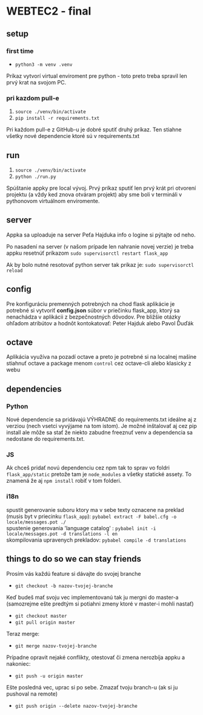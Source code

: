 # WEBTEC2 - final

## setup

### first time
* `python3 -m venv .venv`

Príkaz vytvorí virtual enviroment pre python - toto preto treba spravil len prvý krat na svojom PC.

### pri kazdom pull-e
1. `source ./venv/bin/activate`
2. `pip install -r requirements.txt`

Pri každom pull-e z GitHub-u je dobré sputiť druhý príkaz. Ten stiahne všetky nové dependencie ktoré sú v requirements.txt

## run

1. `source ./venv/bin/activate`
2. `python ./run.py`

Spúštanie appky pre local vývoj. Prvý príkaz sputiť len prvý krát pri otvorení projektu (a vždy ked znova otváram projekt) aby sme boli v termináli v pythonovom virtuálnom enviromente.

## server

Appka sa uploaduje na server Peťa Hajduka info o logine si pýtajte od neho.

Po nasadení na server (v našom prípade len nahranie novej verzie) je treba appku resetnúť príkazom `sudo supervisorctl restart flask_app`

Ak by bolo nutné resotovať python server tak príkaz je: `sudo supervisorctl reload`


## config

Pre konfiguráciu premenných potrebných na chod flask aplikácie je potrebné si vytvoriť __config.json__ súbor v priečinku flask_app, ktorý sa nenachádza v aplikácii z bezpečnostných dôvodov. Pre bližšie otázky ohľadom atribútov a hodnôt kontokatovať: Peter Hajduk alebo Pavol Ďuďák

## octave

Aplikácia využíva na pozadí octave a preto je potrebné si na localnej mašine stiahnuť octave a package menom `control` cez octave-cli alebo klasicky z webu

## dependencies

### Python
Nové dependencie sa pridávajú VÝHRADNE do requirements.txt ideálne aj z verziou (nech vsetci vyvýjame na tom istom). 
Je možné inštalovať aj cez pip install ale môže sa stať že niekto zabudne freeznuť venv a dependencia sa nedostane do requirements.txt.

### JS
Ak chceš pridať novú dependenciu cez npm tak to sprav vo foldri `flask_app/static` pretože tam je `node_modules` a všetky statické assety.
To znamená že aj `npm install` robiť v tom folderi.

### i18n
spustit generovanie suboru ktory ma v sebe texty oznacene na preklad (musis byt v priecinku `flask_app`): `pybabel extract -F babel.cfg -o locale/messages.pot ./`  
spustenie generovania 'language catalog' : `pybabel init -i locale/messages.pot -d translations -l en`  
skompilovania upravenych prekladov: `pybabel compile -d translations`


## things to do so we can stay friends

Prosím vás každú feature si dávajte do svojej branche

* `git checkout -b nazov-tvojej-branche`

Keď budeš mať svoju vec implementovanú tak ju mergni do master-a (samozrejme ešte predtým si potiahni zmeny ktoré v master-i mohli nastať)

* `git checkout master`
* `git pull origin master`

Teraz merge:

* `git merge nazov-tvojej-branche`

Prípadne opravit nejaké conflikty, otestovať či zmena nerozbíja appku a nakoniec:

* `git push -u origin master`

Ešte posledná vec, uprac si po sebe. Zmazať tvoju branch-u (ak si ju pushoval na remote)

* `git push origin --delete nazov-tvojej-branche`
